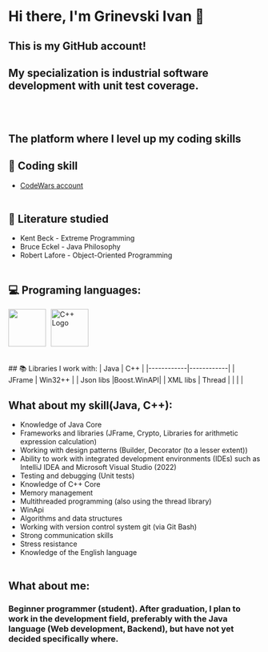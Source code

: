 # Hi there, I'm Grinevski Ivan 👋
## This is my GitHub account!
## My specialization is industrial software development with unit test coverage.
<br><br>
## The platform where I level up my coding skills
## 🔗 Coding skill
- [CodeWars account](https://www.codewars.com/users/GriVanBSU)
<br><br>
## 📖 Literature studied
- Kent Beck - Extreme Programming
- Bruce Eckel - Java Philosophy
- Robert Lafore - Object-Oriented Programming
<br><br>
## 💻 Programing languages:
<div style="display: flex; align-items: center;">
  <img src="https://cdn.jsdelivr.net/gh/devicons/devicon/icons/java/java-plain-wordmark.svg" style="width: 75px; height: 75px; margin-right: 10px;" />
  <img src="https://raw.githubusercontent.com/isocpp/logos/master/cpp_logo.png" alt="C++ Logo" width="75" height="75" />
</div>
<br><br>
## 📚 Libraries I work with:
|    Java    |     C++    |
|------------|------------|
| JFrame     |   Win32++  |
| Json libs  |Boost.WinAPI|
| XML libs   |    Thread  |
|            |            |

## What about my skill(Java, C++):
- Knowledge of Java Core
- Frameworks and libraries (JFrame, Crypto, Libraries for arithmetic expression calculation)
- Working with design patterns (Builder, Decorator (to a lesser extent))
- Ability to work with integrated development environments (IDEs) such as IntelliJ IDEA and Microsoft Visual Studio (2022)
- Testing and debugging (Unit tests)
- Knowledge of C++ Core
- Memory management
- Multithreaded programming (also using the thread library)
- WinApi
- Algorithms and data structures
- Working with version control system git (via Git Bash)
- Strong communication skills
- Stress resistance
- Knowledge of the English language
<br><br>
## What about me:
### Beginner programmer (student). After graduation, I plan to work in the development field, preferably with the Java language (Web development, Backend), but have not yet decided specifically where.
